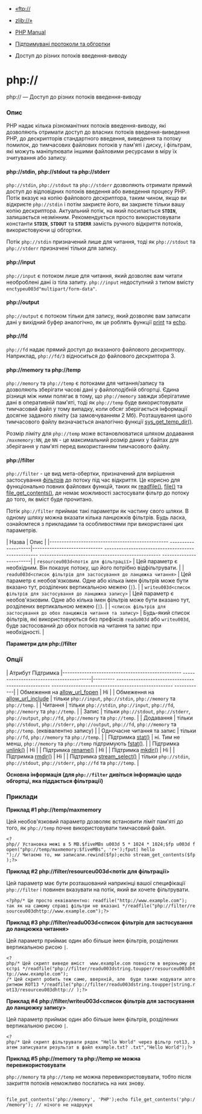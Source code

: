 - [«ftp://](wrappers.ftp.md)
- [zlib://»](wrappers.compression.md)

- [PHP Manual](index.md)
- [Підтримувані протоколи та обгортки](wrappers.md)
- Доступ до різних потоків введення-виводу

# php://

php:// — Доступ до різних потоків введення-виводу

### Опис

PHP надає кілька різноманітних потоків введення-виводу, які
дозволяють отримати доступ до власних потоків введення-виведення PHP, до
дескрипторів стандартного введення, виведення та потоку помилок, до тимчасових
файлових потоків у пам'яті і диску, і фільтрам, які можуть
маніпулювати іншими файловими ресурсами в міру їх зчитування або
запису.

#### php://stdin, php://stdout та php://stderr

`php://stdin`, `php://stdout` та `php://stderr` дозволяють отримати прямий
доступ до відповідних потоків введення або виведення процесу PHP. Потік
вказує на копію файлового дескриптора, таким чином, якщо ви
відкриєте `php://stdin` і потім закриєте його, ви закриєте тільки вашу
копію дескриптора. Актуальний потік, на який посилається **`STDIN`**,
залишається незмінним. Рекомендується просто використовувати константи
**`STDIN`**, **`STDOUT`** та **`STDERR`** замість ручного відкриття
потоків, використовуючи ці обгортки.

Потік `php://stdin` призначений лише для читання, тоді як
`php://stdout` та `php://stderr` призначені тільки для запису.

#### php://input

`php://input` є потоком лише для читання, який дозволяє вам
читати необроблені дані із тіла запиту. `php://input` недоступний з
типом вмісту `enctypeu003d"multipart/form-data"`.

#### php://output

`php://output` є потоком тільки для запису, який дозволяє вам
записати дані у вихідний буфер аналогічно, як це роблять функції
[print](function.print.md) та [echo](function.echo.md).

#### php://fd

`php://fd` надає прямий доступ до вказаного файлового
дескриптору. Наприклад, `php://fd/3` відноситься до файлового дескриптора 3.

#### php://memory та php://temp

`php://memory` та `php://temp` є потоками для читання/запису та
дозволяють зберігати часові дані у файлоподібній обгортці.
Єдина різниця між ними полягає в тому, що `php://memory`
завжди зберігатиме дані в оперативній пам'яті, тоді як `php://temp`
буде використовувати тимчасовий файл у тому випадку, коли обсяг зберігається
інформації досягне заданого ліміту (за замовчуванням 2 Мб). Розташування
цього тимчасового файлу визначається аналогічно функції
[sys_get_temp_dir()](function.sys-get-temp-dir.md).

Розмір ліміту для `php://temp` може встановлюватися шляхом додавання
`/maxmemory:NN`, де `NN` - це максимальний розмір даних у байтах для
зберігання у пам'яті перед використанням тимчасового файлу.

#### php://filter

`php://filter` - це вид мета-обертки, призначений для вирішення
застосування [фільтрів](filters.md) до потоку під час відкриття. Це
корисно для функціонально повних файлових функцій, таких як
[readfile()](function.readfile.md), [file()](function.file.md) та
[file_get_contents()](function.file-get-contents.md), де немає
можливості застосувати фільтр до потоку до того, як вміст буде
прочитано.

Потік `php://filter` приймає такі параметри як частину свого
шляхи. В одному шляху можна вказати кілька ланцюжків фільтрів. Будь ласка,
ознайомтеся з прикладами та особливостями при використанні цих
параметрів.

| Назва | Опис |
|------------------------------------------------- --------------------|----------------------------- -------------------------------------------------- -------------------------------------------------- ------------------------|
| `resourceu003d<потік для фільтрації>` | Цей параметр є необхідним. Він показує потоку, що його потрібно відфільтрувати. |
| `readu003d<список фільтрів для застосування до ланцюжка читання>` | Цей параметр є необов'язковим. Одне або кілька імен фільтрів може бути вказано тут, розділених вертикальною межею (`|`). |
| `writeu003d<список фільтрів для застосування до ланцюжка запису>` | Цей параметр є необов'язковим. Одне або кілька імен фільтрів може бути вказано тут, розділених вертикальною межею (`|`). |
| `<список фільтрів для застосування до обох ланцюжків читання та запису>` | Будь-який список фільтрів, які використовуються без префіксів `readu003d` або `writeu003d`, буде застосований до обох потоків на читання та запис при необхідності. |

**Параметри для php://filter**

### Опції

| Атрибут Підтримка
|------------------------------------------------- ----------------------------------------|--------- -------------------------------------------------- -------------------------------------------------- ------------|
| Обмеження на [allow_url_fopen](filesystem.configuration.md#ini.allow-url-fopen) | Ні |
| Обмеження на [allow_url_include](filesystem.configuration.md#ini.allow-url-include) | тільки `php://input`, `php://stdin`, `php://memory` та `php://temp`. |
| Читання | тільки `php://stdin`, `php://input`, `php://fd`, `php://memory` та `php://temp`. |
| Запис | тільки `php://stdout`, `php://stderr`, `php://output`, `php://fd`, `php://memory` та `php://temp`. |
| Додавання | тільки `php://stdout`, `php://stderr`, `php://output`, `php://fd`, `php://memory` та `php://temp`. (еквівалентно запису) |
| Одночасне читання та запис | тільки `php://fd`, `php://memory` та `php://temp`. |
| Підтримка [stat()](function.stat.md) | ні. Тим не менш, `php://memory` та `php://temp` підтримують [fstat()](function.fstat.md). |
| Підтримка [unlink()](function.unlink.md) | Ні |
| Підтримка [rename()](function.rename.md) | Ні |
| Підтримка [mkdir()](function.mkdir.md) | Ні |
| Підтримка [rmdir()](function.rmdir.md) | Ні |
| Підтримка [stream_select()](function.stream-select.md) | тільки `php://stdin`, `php://stdout`, `php://stderr`, `php://fd` та `php://temp`. |

**Основна інформація (для `php://filter` дивіться інформацію щодо
обгортці, яка піддається фільтрації)**

### Приклади

**Приклад #1 php://temp/maxmemory**

Цей необов'язковий параметр дозволяє встановити ліміт пам'яті до того,
як `php://temp` почне використовувати тимчасовий файл.

` <?php// Установка межі в 5 MB.$fiveMBs u003d 5 * 1024 * 1024;$fp u003d fopen("php://temp/maxmemory:$fiveMBs", 'r+');fput| hello
");// Читаємо то, ми записали.rewind($fp);echo stream_get_contents($fp);?> `

**Приклад #2 php://filter/resourceu003d\<потік для фільтрації\>**

Цей параметр має бути розташований наприкінці вашої специфікації
`php://filter` і повинен вказувати на потік, який ви хочете
фільтрувати.

`<?php/* Це просто еквівалентно: readfile("http://www.example.com"); так як на самому справі фільтри не вказані */readfile("php://filter/resourceu003dhttp://www.example.com");?> `

**Приклад #3 php://filter/readu003d\<список фільтрів для застосування до ланцюжка
читання\>**

Цей параметр приймає один або більше імен фільтрів, розділених
вертикальною рисою `|`.

` <?php/* Цей скрипт виведе вміст  www.example.com повністю в верхньому реєстрі */readfile("php://filter/readu003dstring.toupper/resourceu003dhttp://www.example.com"); /* Цей скрипт робить теж саме, вверхній, але  буде также кодувати алгоритмом ROT13 */readfile("php://filter/readu003dstring.toupper|string.rot13/resourceu003dhttp:// );?> `

**Приклад #4 php://filter/writeu003d\<список фільтрів для застосування до
ланцюжку запису\>**

Цей параметр приймає один або більше імен фільтрів, розділених
вертикальною рисою `|`.

` <?php/* Цей скрипт фільтрувати рядок "Hello World" через фільтр rot13, затем записувати результат в файл example.txt? .txt","Hello World");?> `

**Приклад #5 php://memory та php://temp не можна перевикористовувати**

`php://memory` та `php://temp` не можна перевикористовувати, тобто після
закриття потоків неможливо послатись на них знову.

` file_put_contents('php://memory', 'PHP');echo file_get_contents('php://memory'); // нічого не надрукує`
